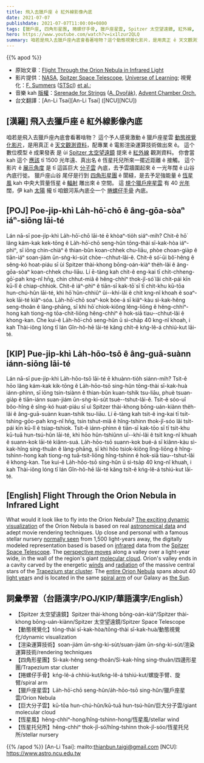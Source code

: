 ```yaml
---
title: 飛入去獵戶座 ê 紅外線影像內底
date: 2021-07-07
publishdate: 2021-07-07T11:00:00+0800
tags: [獵戶座, 四角形星團, 捲螺仔手骨, 獵戶座星雲, Spitzer 太空望遠鏡, 紅外線, 巨大分子雲, 銀河系]
hero: https://www.youtube.com/watch?v=ix1lzur2QLQ
summary: 咱若是飛入去獵戶座內底會看著啥物？這个動態視覺化影片，是用真正 ê 天文觀測資料，配專業 ê 電影渲染運算技術做出來 ê。
---
```


{{% apod %}}

- 原始文章：[Flight Through the Orion Nebula in Infrared Light](https://apod.nasa.gov/apod/ap210707.html)
- 影片提供：[NASA](https://www.nasa.gov), [Spitzer Space Telescope](https://www.spitzer.caltech.edu/), [Universe of Learning](https://www.universe-of-learning.org/); 視覺化：[F. Summers](https://www.linkedin.com/in/frank-summers-0aa73012) ([STScI](https://www.stsci.edu/)) [et al.](https://youtu.be/ix1lzur2QLQ);
- 音樂 kah [版權](https://creativecommons.org/licenses/by-sa/2.0/)：[Serenade for Strings](https://en.wikipedia.org/wiki/Serenade_for_Strings_(Dvo%C5%99%C3%A1k)) ([A. Dvořák](https://en.wikipedia.org/wiki/Anton%C3%ADn_Dvo%C5%99%C3%A1k)), [Advent Chamber Orch.](https://freemusicarchive.org/music/Advent_Chamber_Orchestra)
- 台文翻譯：[An-Li Tsai][An-Li Tsai] ([NCU][NCU])

## [漢羅] 飛入去獵戶座 ê 紅外線影像內底
咱若是飛入去獵戶座內底會看著啥物？
這个予人感覺激動 ê 獵戶座星雲 [動態視覺化影片][The exciting dynamic visualization]，是用真正 ê [天文觀測資料][astronomical data]，配專業 ê 電影渲染運算技術做出來 ê。
這个數位模型 ê 成果發表 是 ùi [Spitzer 太空望遠鏡][Spitzer Space Telescope] 提來 ê [紅外線][infrared] 觀測資料。
你會當 kah 這个 [應該][normally seen] tī 1500 光年遠、真出名 ê 恆星托兒所來一擺近距離 ê 接觸。
這个影片 ê [展示角度][perspective moves] 是 tī 這區巨大 [分子雲][molecular cloud] 內底，去予雲牆圍起來 ê 一光年闊 ê 山谷內底行徙。
獵戶座山谷 尾仔是行到 [四角形星團][Trapezium star cluster] ê 閬縫，是去予足強能量 ê [恆星風][winds] kah 中央大質量恆星 ê [輻射][radiation] 雕出來 ê 空間。
這 [規个獵戶座星雲][entire Orion Nebula t] 有 40 [光年][light year] 闊，伊 kah [太陽][the Sun] 攏 tī 咱銀河系內底仝一个 [捲螺仔手骨][spiral arm] 內底。

## [POJ] Poe-ji̍p-khì La̍h-hō͘-chō ê âng-gōa-sòaⁿ iáⁿ-siōng lāi-té
Lán nā-sī poe-ji̍p-khì La̍h-hō͘-chō lāi-té ē khòaⁿ-tio̍h siáⁿ-mih?
Chit-ê hō͘ lâng kám-kak kek-tōng ê La̍h-hō͘-chō seng-hûn tōng-thài sī-kak-hòa iáⁿ-phìⁿ, sī iōng chin-chiàⁿ ê thian-bûn koan-chhek chu-liāu, phòe choan-gia̍p ê tiān-iáⁿ soan-jiám ūn-sǹg-ki-su̍t chòe--chhut-lâi-ê.
Chit-ê só͘-ūi bô͘-hêng ê sêng-kó hoat-piáu sī ùi Spitzer thài-khong bōng-oán-kiàⁿ the̍h-lâi ê âng-gōa-sòaⁿ koan-chhek chu-liāu.
Lí ē-tàng kah chit-ê eng-kai tī chi̍t-chheng-gō͘-pah kng-nî hn̄g, chin chhut-miâ ê hêng-chhiⁿ thok-jî-só͘ lâi chi̍t-pái kīn kū-lî ê chiap-chhiok.
Chit-ê iáⁿ-phìⁿ ê tiān-sī kak-tō͘ sī tī chit-khu kū-tōa hun-chú-hûn lāi-té, khì hō͘ hûn-chhiûⁿ ûi--khí-lâi ê chi̍t kng-nî khoah ê soaⁿ-kok lāi-té kiâⁿ-sóa.
La̍h-hō͘-chō soaⁿ-kok bóe-á sī kiâⁿ-kàu sì-kak-hêng seng-thoân ê làng-phāng, sī khì hō͘ chiok-kiông lêng-liōng ê hêng-chhiⁿ-hong kah tiong-ng tōa-chit-liōng hêng-chhiⁿ ê hok-siā tiau--chhut-lâi ê khong-kan.
Che kui-ê La̍h-hō͘-chō seng-hûn ū sì-cha̍p 40 kng-nî khoah, i kah Thài-iông lóng tī lán Gîn-hô-hē lāi-té kâng chi̍t-ê kńg-lê-á chhiú-kut lāi-té.

## [KIP] Pue-ji̍p-khì La̍h-hōo-tsō ê âng-guā-suànn iánn-siōng lāi-té
Lán nā-sī pue-ji̍p-khì La̍h-hōo-tsō lāi-té ē khuànn-tio̍h siánn-mih?
Tsit-ê hōo lâng kám-kak kik-tōng ê La̍h-hōo-tsō sing-hûn tōng-thài sī-kak-huà iánn-phìnn, sī iōng tsin-tsiànn ê thian-bûn kuan-tshik tsu-liāu, phuè tsuan-gia̍p ê tiān-iánn suan-jiám ūn-sǹg-ki-su̍t tsuè--tshut-lâi-ê.
Tsit-ê sóo-uī bôo-hîng ê sîng-kó huat-piáu sī uì Spitzer thài-khong bōng-uán-kiànn the̍h-lâi ê âng-guā-suànn kuan-tshik tsu-liāu.
Lí ē-tàng kah tsit-ê ing-kai tī tsi̍t-tshing-gōo-pah kng-nî hn̄g, tsin tshut-miâ ê hîng-tshinn thok-jî-sóo lâi tsi̍t-pái kīn kū-lî ê tsiap-tshiok.
Tsit-ê iánn-phìnn ê tiān-sī kak-tōo sī tī tsit-khu kū-tuā hun-tsú-hûn lāi-té, khì hōo hûn-tshiûnn uî--khí-lâi ê tsi̍t kng-nî khuah ê suann-kok lāi-té kiânn-suá.
La̍h-hōo-tsō suann-kok bué-á sī kiânn-kàu sì-kak-hîng sing-thuân ê làng-phāng, sī khì hōo tsiok-kiông lîng-liōng ê hîng-tshinn-hong kah tiong-ng tuā-tsit-liōng hîng-tshinn ê hok-siā tiau--tshut-lâi ê khong-kan.
Tse kui-ê La̍h-hōo-tsō sing-hûn ū sì-tsa̍p 40 kng-nî khuah, i kah Thài-iông lóng tī lán Gîn-hô-hē lāi-té kâng tsi̍t-ê kńg-lê-á tshiú-kut lāi-té.

## [English] Flight Through the Orion Nebula in Infrared Light
What would it look like to fly into the Orion Nebula?
[The exciting dynamic visualization][The exciting dynamic visualization] of the Orion Nebula is based on real [astronomical data][astronomical data] and adept movie rendering techniques.
Up close and personal with a famous stellar nursery [normally seen][normally seen] from 1,500 light-years away, the digitally modeled representation based is based on [infrared][infrared] data from the [Spitzer Space Telescope][Spitzer Space Telescope].
The [perspective moves][perspective moves] along a valley over a light-year wide, in the wall of the region's giant [molecular cloud][molecular cloud].
Orion's valley ends in a cavity carved by the energetic [winds][winds] and [radiation][radiation] of the massive central stars of the [Trapezium star cluster][Trapezium star cluster].
The [entire Orion Nebula][entire Orion Nebula] spans about 40 [light year][light year]s and is located in the same [spiral arm][spiral arm] of our Galaxy as [the Sun][the Sun].

## 詞彙學習（台語漢字/POJ/KIP/華語漢字/English）

- 【Spitzer 太空望遠鏡】Spitzer thài-khong bōng-oán-kiàⁿ/Spitzer thài-khong bōng-uán-kiànn/Spitzer 太空望遠鏡/Spitzer Space Telescope
- 【動態視覺化】tōng-thài sī-kak-hòa/tōng-thài sī-kak-huà/動態視覺化/dynamic visualization
- 【渲染運算技術】soan-jiám ūn-sǹg-ki-su̍t/suan-jiám ūn-sǹg-ki-su̍t/渲染運算技術/rendering techniques
- 【四角形星團】Sì-kak-hêng seng-thoân/Sì-kak-hîng sing-thuân/四邊形星團/Trapezium star cluster
- 【捲螺仔手骨】kńg-lê-á chhiú-kut/kńg-lê-á tshiú-kut/螺旋手臂、旋臂/spiral arm
- 【獵戶座星雲】La̍h-hō͘-chō seng-hûn/a̍h-hōo-tsō sing-hûn/獵戶座星雲/Orion Nebula
- 【巨大分子雲】kū-tōa hun-chú-hûn/kū-tuā hun-tsú-hûn/巨大分子雲/giant molecular cloud
- 【恆星風】hêng-chhiⁿ-hong/hîng-tshinn-hong/恆星風/stellar wind
- 【恆星托兒所】hêng-chhiⁿ thok-jî-só͘/hîng-tshinn thok-jî-sóo/恆星托兒所/stellar nursery

{{% /apod %}}
[An-Li Tsai]: mailto:thianbun.taigi@gmail.com
[NCU]: https://www.astro.ncu.edu.tw

[The exciting dynamic visualization]:https://www.jpl.nasa.gov/spaceimages/details.php?id=PIA22089
[astronomical data]:https://arxiv.org/abs/astro-ph/9808107
[normally seen]:https://apod.nasa.gov/apod/ap090826.html
[infrared]:https://science.nasa.gov/ems/07_infraredwaves
[Spitzer Space Telescope]:https://www.spitzer.caltech.edu/science-themes/mission
[perspective moves]:https://youtu.be/ix1lzur2QLQ
[molecular cloud]:https://en.wikipedia.org/wiki/Molecular_cloud
[winds]:https://astronomy.swin.edu.au/cosmos/s/stellar+winds
[radiation]:https://www.nasa.gov/analogs/nsrl/why-space-radiation-matters
[Trapezium star cluster]:https://apod.nasa.gov/apod/ap170312.html
[entire Orion Nebula]:https://apod.nasa.gov/apod/ap210322.html
[entire Orion Nebula t]:https://apod.tw/daily/20210322/
[light year]:https://exoplanets.nasa.gov/faq/26/what-is-a-light-year/
[spiral arm]:https://apod.nasa.gov/apod/ap080606.html
[the Sun]:https://solarsystem.nasa.gov/solar-system/sun/by-the-numbers/
